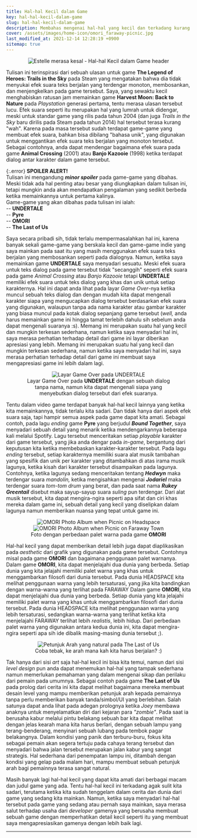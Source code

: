 ```yaml
---
title: Hal-hal Kecil dalam Game
key: hal-hal-kecil-dalam-game
slug: hal-hal-kecil-dalam-game
description: Membahas mengenai hal-hal yang kecil dan terkadang kurang disadari oleh pemain dalam sebuah game dan mengapa hal-hal tersebut dapat membuat pandangan saya, sebagai pemain, menjadi lebih mengapresiasi game tersebut.
cover: /assets/images/home-icon/omori_faraway-picnic.jpg
last_modified_at: 2021-12-14 12:28:19 +0900
sitemap: true
---
```


<figure><center>
<img src="/assets/images/trailsinthesky_estelle-annoyed.jpg" alt="Estelle merasa kesal - Hal-hal Kecil dalam Game header">
</center></figure>  

Tulisan ini terinspirasi dari sebuah ulasan untuk game **The Legend of Heroes: Trails in the Sky** pada Steam yang mengatakan bahwa dia tidak menyukai efek suara teks berjalan yang terdengar monoton, membosankan, dan menjengkelkan pada game tersebut. Saya, yang sewaktu kecil menghabiskan ratusan jam memainkan game **Harvest Moon: Back to Nature** pada *Playstation* generasi pertama, tentu merasa ulasan tersebut lucu. Efek suara seperti itu merupakan hal yang lumrah untuk didengar, meski untuk standar game yang rilis pada tahun 2004 (dan juga *Trails in the Sky* baru dirilis pada Steam pada tahun 2014) hal tersebut terasa kurang "wah". Karena pada masa tersebut sudah terdapat game-game yang membuat efek suara, bahkan bisa dibilang "bahasa unik", yang digunakan untuk menggantikan efek suara teks berjalan yang monoton tersebut. Sebagai contohnya, anda dapat mendengar bagaimana efek suara pada game **Animal Crossing** (2001) atau **Banjo Kazooie** (1998) ketika terdapat dialog antar karakter dalam game tersebut.

{:.error}
**SPOILER ALERT!**  
Tulisan ini mengandung ***minor spoiler*** pada game-game yang dibahas. Meski tidak ada hal penting atau besar yang diungkapkan dalam tulisan ini, tetapi mungkin anda akan mendapatkan pengalaman yang sedikit berbeda ketika memainkannya untuk pertama kalinya.  
Game-game yang akan dibahas pada tulisan ini ialah:   
-- **UNDERTALE**  
-- **Pyre**  
-- **OMORI**  
-- **The Last of Us**  

Saya secara pribadi sih, tidak terlalu mempermasalahkan hal ini, karena banyak sekali game-game yang berskala kecil dan game-game indie yang saya mainkan pada saat itu yang masih menggunakan efek suara teks berjalan yang membosankan seperti pada dialognya. Namun, ketika saya memainkan game **UNDERTALE** saya menyadari sesuatu. Meski efek suara untuk teks dialog pada game tersebut tidak "secanggih" seperti efek suara pada game *Animal Crossing* atau *Banjo Kazooie* tetapi **UNDERTALE** memiliki efek suara untuk teks dialog yang khas dan unik untuk setiap karakternya. Hal ini dapat anda lihat pada layar *Game Over*-nya ketika muncul sebuah teks dialog dan dengan mudah kita dapat mengenali karakter siapa yang mengucapkan dialog tersebut berdasarkan efek suara yang digunakan, walaupun tanpa ada nama karakter atau gambar karakter yang biasa muncul pada kotak dialog sepanjang game tersebut (*well,* anda harus memainkan game ini hingga tamat terlebih dahulu sih sebelum anda dapat mengenali suaranya :s).
Memang ini merupakan suatu hal yang kecil dan mungkin terkesan sederhana, namun ketika saya menyadari hal ini, saya merasa perhatian terhadap detail dari game ini layar diberikan apresiasi yang lebih.
Memang ini merupakan suatu hal yang kecil dan mungkin terkesan sederhana, namun ketika saya menyadari hal ini, saya merasa perhatian terhadap detail dari game ini membuat saya mengapresiasi game ini lebih dalam lagi.

<figure><center>
<img src="/assets/images/undertale_gameover.webp" alt="Layar Game Over pada UNDERTALE">
<figcaption>Layar Game Over pada <b>UNDERTALE</b> dengan sebuah dialog tanpa nama, namun kita dapat mengenali siapa yang menyebutkan dialog tersebut dari efek suaranya.</figcaption>
</center></figure> 
  
Tentu dalam video game terdapat banyak hal-hal kecil lainnya yang ketika kita memainkannya, tidak terlalu kita sadari. Dan tidak hanya dari aspek efek suara saja, tapi hampir semua aspek pada game dapat kita amati. 
Sebagai contoh, pada lagu *ending* game **Pyre** yang berjudul ***Bound Together***, saya menyadari sebuah detail yang menarik ketika mendengarkannya beberapa kali melalui Spotify. Lagu tersebut menceritakan setiap *playable* karakter dari game tersebut, yang jika anda dengar pada *in-game*, bergantung dari keputusan kita ketika membebaskan karakter-karakter tersebut. Pada lagu *ending* tersebut, setiap karakternya memiliki suara alat musik tambahan yang spesifik dan unik per karakter yang ditambahkan di atas irama musik lagunya, ketika kisah dari karakter tersebut disampaikan pada lagunya. Contohnya, ketika lagunya sedang menceritakan tentang ***Hedwyn*** maka terdengar suara _mandolin,_ ketika mengisahkan mengenai ***Jodariel*** maka terdengar suara _tom-tom drum_ yang berat, dan pada saat nama ***Rukey Greentail*** disebut maka sayup-sayup suara _suling_ pun terdengar.
Dari alat musik tersebut, kita dapat mengira-ngira seperti apa sifat dan ciri khas mereka dalam game ini, sebuah detail yang kecil yang diselipkan dalam lagunya namun memberikan nuansa yang tepat untuk game ini.

<figure><center>
<img src="/assets/images/omori_headspace-picnic.webp" alt="OMORI Photo Album when Picnic on Headspace"> <img src="/assets/images/omori_faraway-picnic.webp" alt="OMORI Photo Album when Picnic on Faraway Town">
<figcaption>Foto dengan perbedaan palet warna pada game <b>OMORI</b></figcaption>
</center></figure> 

Hal-hal kecil yang dapat memberikan detail lebih juga dapat diaplikasikan pada *aesthetic* dari grafik yang digunakan pada game tersebut. Contohnya misal pada game **OMORI** dan bagaimana penggunaan palet warnanya.
Dalam game **OMORI**, kita dapat menjelajahi dua dunia yang berbeda. Setiap dunia yang kita jelajahi memiliki palet warna yang khas untuk menggambarkan filosofi dari dunia tersebut. Pada dunia HEADSPACE kita melihat penggunaan warna yang lebih tersaturasi, yang jika kita bandingkan dengan warna-warna yang terlihat pada FARAWAY
Dalam game **OMORI**, kita dapat menjelajahi dua dunia yang berbeda. Setiap dunia yang kita jelajahi memiliki palet warna yang khas untuk menggambarkan filosofi dari dunia tersebut. Pada dunia HEADSPACE kita melihat penggunaan warna yang lebih tersaturasi, sedangkan warna-warna yang terlihat ketika kita menjelajahi FARAWAY terlihat lebih *realistis*, lebih hidup. Dari perbedaan palet warna yang digunakan antara kedua dunia ini, kita dapat mengira-ngira seperti apa sih ide dibalik masing-masing dunia tersebut ;).

<figure><center>
<img src="/assets/images/tlou_escapethebar.png" alt="Petunjuk Arah yang natural pada The Last of Us">
<figcaption>Coba tebak, ke arah mana kah kita harus berjalan? :)</figcaption>
</center></figure>  

Tak hanya dari sisi *art* saja hal-hal kecil ini bisa kita temui, namun dari sisi *level design* pun anda dapat menemukan hal-hal yang tampak sederhana namun memerlukan pemahaman yang dalam mengenai sikap dan perilaku dari pemain pada umumnya. Sebagai contoh pada game **The Last of Us** pada prolog dari cerita ini kita dapat melihat bagaimana mereka membuat desain level yang mampu memberikan petunjuk arah kepada pemainnya tanpa perlu memberikan banyak tanda/simbol/UI yang berlebihan. Salah satunya dapat anda lihat pada adegan prolognya ketika *Joey* membawa anaknya untuk menyelamatkan diri dari kejaran para *"zombie"*. Pada saat ia berusaha kabur melalui pintu belakang sebuah bar kita dapat melihat dengan jelas kearah mana kita harus berlari, dengan sebuah lampu yang terang-benderang, menyinari sebuah lubang pada tembok pagar belakangnya. Dalam kondisi yang panik dan terburu-buru, fokus kita sebagai pemain akan segera tertuju pada cahaya terang tersebut dan menyadari bahwa jalan tersebut merupakan jalan kabur yang sangat strategis.
Hal sederhana dari penempatan lampu ini, ditambah dengan kondisi yang gelap pada malam hari,
mampu membuat sebuah petunjuk arah bagi pemainnya terasa sangat natural.

Masih banyak lagi hal-hal kecil yang dapat kita amati dari berbagai macam dan judul game yang ada. Tentu hal-hal kecil ini terkadang agak sulit kita sadari, terutama ketika kita sudah tenggelam dalam cerita dan dunia dari game yang sedang kita mainkan. Namun, ketika saya menyadari hal-hal tersebut pada game yang sedang atau pernah saya mainkan, saya merasa salut terhadap usaha dari *developer* gamenya yang berusaha membuat sebuah game dengan memperhatikan detail kecil seperti itu yang membuat saya mengapresiasikan gamenya dengan lebih baik lagi.

---
